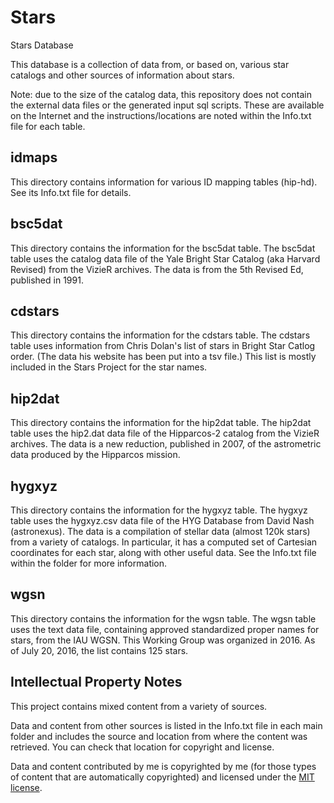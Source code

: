 # Stars
Stars Database

This database is a collection of data from, or based on, various star catalogs
and other sources of information about stars.

Note: due to the size of the catalog data, this repository does not contain
the external data files or the generated input sql scripts. These are available
on the Internet and the instructions/locations are noted within the Info.txt
file for each table.

idmaps
------
This directory contains information for various ID mapping tables (hip-hd).
See its Info.txt file for details.

bsc5dat
-------
This directory contains the information for the bsc5dat table. The bsc5dat table
uses the catalog data file of the Yale Bright Star Catalog (aka Harvard Revised)
from the VizieR archives. The data is from the 5th Revised Ed, published in
1991.

cdstars
-------
This directory contains the information for the cdstars table. The cdstars table
uses information from Chris Dolan's list of stars in Bright Star Catlog order.
(The data his website has been put into a tsv file.) This list is mostly
included in the Stars Project for the star names.

hip2dat
-------
This directory contains the information for the hip2dat table. The hip2dat table
uses the hip2.dat data file of the Hipparcos-2 catalog from the VizieR archives.
The data is a new reduction, published in 2007, of the astrometric data produced
by the Hipparcos mission.

hygxyz
------
This directory contains the information for the hygxyz table. The hygxyz table
uses the hygxyz.csv data file of the HYG Database from David Nash (astronexus).
The data is a compilation of stellar data (almost 120k stars) from a variety of
catalogs. In particular, it has a computed set of Cartesian coordinates for each
star, along with other useful data. See the Info.txt file within the folder for
more information.

wgsn
----
This directory contains the information for the wgsn table. The wgsn table uses
the text data file, containing approved standardized proper names for stars,
from the IAU WGSN. This Working Group was organized in 2016. As of July 20,
2016, the list contains 125 stars.

Intellectual Property Notes
---------------------------
This project contains mixed content from a variety of sources.

Data and content from other sources is listed in the Info.txt file in each
main folder and includes the source and location from where the content was
retrieved. You can check that location for copyright and license.

Data and content contributed by me is copyrighted by me (for those types of
content that are automatically copyrighted) and licensed under the
[MIT license](http://opensource.org/licenses/mit-license.php).
